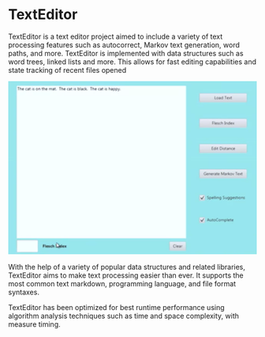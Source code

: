 # TextEditor

TextEditor is a text editor project aimed to include a variety of text processing features such as autocorrect, Markov text generation, word paths, and more. TextEditor is implemented with data structures such as word trees, linked lists and more. This allows for fast editing capabilities and state tracking of recent files opened

![Screenshot of project](./TextEditor.png)

With the help of a variety of popular data structures and related libraries, TextEditor aims to make text processing easier than ever. It supports the most common text markdown, programming language, and file format syntaxes.

TextEditor has been optimized for best runtime performance using algorithm analysis techniques such as time and space complexity, with measure timing.
